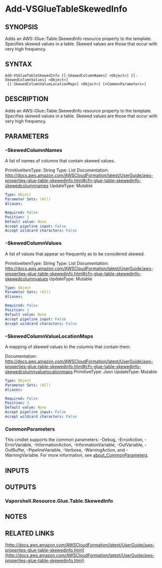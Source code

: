 # Add-VSGlueTableSkewedInfo

## SYNOPSIS
Adds an AWS::Glue::Table.SkewedInfo resource property to the template.
Specifies skewed values in a table.
Skewed values are those that occur with very high frequency.

## SYNTAX

```
Add-VSGlueTableSkewedInfo [[-SkewedColumnNames] <Object>] [[-SkewedColumnValues] <Object>]
 [[-SkewedColumnValueLocationMaps] <Object>] [<CommonParameters>]
```

## DESCRIPTION
Adds an AWS::Glue::Table.SkewedInfo resource property to the template.
Specifies skewed values in a table.
Skewed values are those that occur with very high frequency.

## PARAMETERS

### -SkewedColumnNames
A list of names of columns that contain skewed values.

PrimitiveItemType: String
Type: List
Documentation: http://docs.aws.amazon.com/AWSCloudFormation/latest/UserGuide/aws-properties-glue-table-skewedinfo.html#cfn-glue-table-skewedinfo-skewedcolumnnames
UpdateType: Mutable

```yaml
Type: Object
Parameter Sets: (All)
Aliases:

Required: False
Position: 1
Default value: None
Accept pipeline input: False
Accept wildcard characters: False
```

### -SkewedColumnValues
A list of values that appear so frequently as to be considered skewed.

PrimitiveItemType: String
Type: List
Documentation: http://docs.aws.amazon.com/AWSCloudFormation/latest/UserGuide/aws-properties-glue-table-skewedinfo.html#cfn-glue-table-skewedinfo-skewedcolumnvalues
UpdateType: Mutable

```yaml
Type: Object
Parameter Sets: (All)
Aliases:

Required: False
Position: 2
Default value: None
Accept pipeline input: False
Accept wildcard characters: False
```

### -SkewedColumnValueLocationMaps
A mapping of skewed values to the columns that contain them.

Documentation: http://docs.aws.amazon.com/AWSCloudFormation/latest/UserGuide/aws-properties-glue-table-skewedinfo.html#cfn-glue-table-skewedinfo-skewedcolumnvaluelocationmaps
PrimitiveType: Json
UpdateType: Mutable

```yaml
Type: Object
Parameter Sets: (All)
Aliases:

Required: False
Position: 3
Default value: None
Accept pipeline input: False
Accept wildcard characters: False
```

### CommonParameters
This cmdlet supports the common parameters: -Debug, -ErrorAction, -ErrorVariable, -InformationAction, -InformationVariable, -OutVariable, -OutBuffer, -PipelineVariable, -Verbose, -WarningAction, and -WarningVariable. For more information, see [about_CommonParameters](http://go.microsoft.com/fwlink/?LinkID=113216).

## INPUTS

## OUTPUTS

### Vaporshell.Resource.Glue.Table.SkewedInfo
## NOTES

## RELATED LINKS

[http://docs.aws.amazon.com/AWSCloudFormation/latest/UserGuide/aws-properties-glue-table-skewedinfo.html](http://docs.aws.amazon.com/AWSCloudFormation/latest/UserGuide/aws-properties-glue-table-skewedinfo.html)


